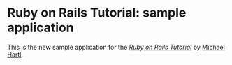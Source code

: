 # Ruby on Rails Tutorial: sample application

This is the new sample application for the [*Ruby on Rails Tutorial*](http://railstutorial.org/) by [Michael Hartl](http://michaelhartl.com/).